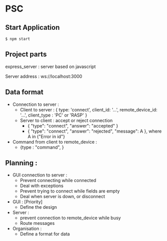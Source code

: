 # PSC

## Start Application 

`$ npm start `


## Project parts

express_server : server based on javascript


Server address : ws://localhost:3000

## Data format

* Connection to server : 
  * Client to server : { type: 'connect', client_id: '...', remote_device_id: '...', client_type : 'PC' or 'RASP' }
  * Server to client : accept or reject connection
    * { "type": "connect", "answer": "accepted" }
    * { "type": "connect", "answer": "rejected", "message": A }, where A in {"Error in id"}
* Command from client to remote_device : 
  * {type : "command", }


## Planning :
* GUI connection to server : 
  * Prevent connecting while connected
  * Deal with exceptions 
  * Prevent trying to connect while fields are empty 
  * Deal when server is down, or disconnect 
* GUI : [Priority]
  * Define the design 
* Server : 
  * prevent connection to remote_device while busy
  * Route messages 
* Organisation :
  * Define a format for data 
